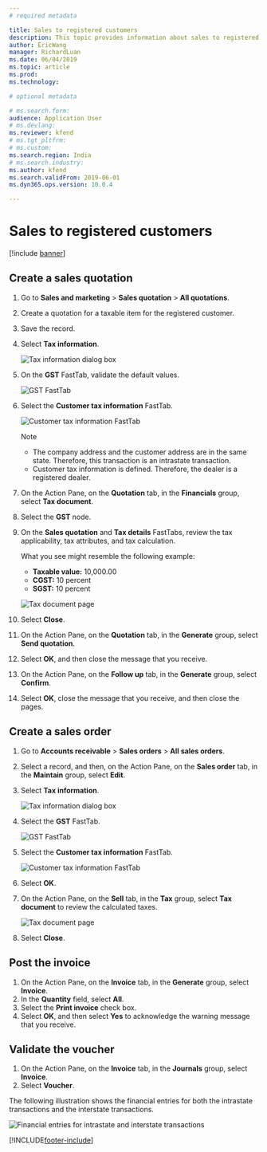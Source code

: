 ```yaml
---
# required metadata

title: Sales to registered customers
description: This topic provides information about sales to registered customers.
author: EricWang
manager: RichardLuan
ms.date: 06/04/2019
ms.topic: article
ms.prod: 
ms.technology: 

# optional metadata

# ms.search.form: 
audience: Application User
# ms.devlang: 
ms.reviewer: kfend
# ms.tgt_pltfrm: 
# ms.custom: 
ms.search.region: India
# ms.search.industry: 
ms.author: kfend
ms.search.validFrom: 2019-06-01
ms.dyn365.ops.version: 10.0.4

---
```


# Sales to registered customers

[!include [banner](../includes/banner.md)]

## Create a sales quotation

1. Go to **Sales and marketing** \> **Sales quotation** \> **All quotations**.
2. Create a quotation for a taxable item for the registered customer.
3. Save the record.
4. Select **Tax information**.

    ![Tax information dialog box](media/Capture06.PNG)

5. On the **GST** FastTab, validate the default values.

    ![GST FastTab](media/Capture07.PNG)

6. Select the **Customer tax information** FastTab.

    ![Customer tax information FastTab](media/Capture08.PNG)

    > [!NOTE]
    > - The company address and the customer address are in the same state. Therefore, this transaction is an intrastate transaction.
    > - Customer tax information is defined. Therefore, the dealer is a registered dealer.

7. On the Action Pane, on the **Quotation** tab, in the **Financials** group, select **Tax document**.
8. Select the **GST** node.
9. On the **Sales quotation** and **Tax details** FastTabs, review the tax applicability, tax attributes, and tax calculation.

    What you see might resemble the following example:

    - **Taxable value:** 10,000.00
    - **CGST:** 10 percent
    - **SGST:** 10 percent

    ![Tax document page](media/Capture09_upd.png)

10. Select **Close**.
11. On the Action Pane, on the **Quotation** tab, in the **Generate** group, select **Send quotation**.
12. Select **OK**, and then close the message that you receive.
13. On the Action Pane, on the **Follow up** tab, in the **Generate** group, select **Confirm**.
14. Select **OK**, close the message that you receive, and then close the pages.

## Create a sales order

1. Go to **Accounts receivable** \> **Sales orders** \> **All sales orders**.
2. Select a record, and then, on the Action Pane, on the **Sales order** tab, in the **Maintain** group, select **Edit**.
3. Select **Tax information**.

    ![Tax information dialog box](media/Capture06.PNG)

4. Select the **GST** FastTab.

    ![GST FastTab](media/Capture07.PNG)

5. Select the **Customer tax information** FastTab.

    ![Customer tax information FastTab](media/Capture08.PNG)

6. Select **OK**.
7. On the Action Pane, on the **Sell** tab, in the **Tax** group, select **Tax document** to review the calculated taxes.

    ![Tax document page](media/Capture09_upd.png)

8. Select **Close**.

## Post the invoice

1. On the Action Pane, on the **Invoice** tab, in the **Generate** group, select **Invoice**.
2. In the **Quantity** field, select **All**.
3. Select the **Print invoice** check box.
4. Select **OK**, and then select **Yes** to acknowledge the warning message that you receive.

## Validate the voucher

1. On the Action Pane, on the **Invoice** tab, in the **Journals** group, select **Invoice**.
2. Select **Voucher**.

The following illustration shows the financial entries for both the intrastate transactions and the interstate transactions.

![Financial entries for intrastate and interstate transactions](media/Annotation-2019-05-20-133425.png)


[!INCLUDE[footer-include](../../includes/footer-banner.md)]